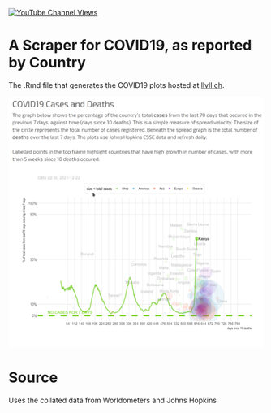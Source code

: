 [![YouTube Channel Views](https://img.shields.io/youtube/channel/views/UCz5BOU9J9pB_O0B8-rDjCWQ?label=YouTube&style=social)](https://www.youtube.com/channel/UCz5BOU9J9pB_O0B8-rDjCWQ)

# A Scraper for COVID19, as reported by Country

The .Rmd file that generates the COVID19 plots hosted at [llvll.ch](https://llvll.ch).

![screenshot](screenshot.png)

# Source

Uses the collated data from Worldometers and Johns Hopkins 
